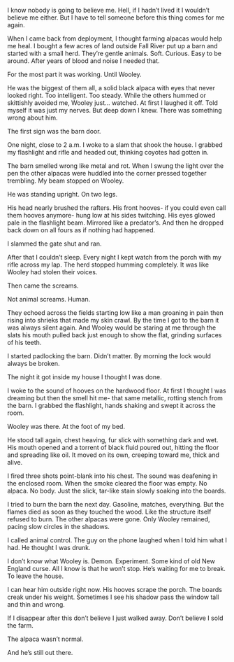 

I know nobody is going to believe me. Hell, if I hadn’t lived it I wouldn’t believe me either. But I have to tell someone before this thing comes for me again.

When I came back from deployment, I thought farming alpacas would help me heal. I bought a few acres of land outside Fall River put up a barn and started with a small herd. They’re gentle animals. Soft. Curious. Easy to be around. After years of blood and noise I needed that.

For the most part it was working. Until Wooley. 

He was the biggest of them all, a solid black alpaca with eyes that never looked right. Too intelligent. Too steady. While the others hummed or skittishly avoided me, Wooley just… watched. At first I laughed it off. Told myself it was just my nerves. But deep down I knew. There was something wrong about him. 

The first sign was the barn door. 

One night, close to 2 a.m. I woke to a slam that shook the house. I grabbed my flashlight and rifle and headed out, thinking coyotes had gotten in.

The barn smelled wrong like metal and rot. When I swung the light over the pen the other alpacas were huddled into the corner pressed together trembling. My beam stopped on Wooley. 

He was standing upright. On two legs. 

His head nearly brushed the rafters. His front hooves- if you could even call them hooves anymore- hung low at his sides twitching. His eyes glowed pale in the flashlight beam. Mirrored like a predator’s. And then he dropped back down on all fours as if nothing had happened.

I slammed the gate shut and ran. 

After that I couldn’t sleep. Every night I kept watch from the porch with my rifle across my lap. The herd stopped humming completely. It was like Wooley had stolen their voices.

Then came the screams. 

Not animal screams. Human. 

They echoed across the fields starting low like a man groaning in pain then rising into shrieks that made my skin crawl. By the time I got to the barn it was always silent again. And Wooley would be staring at me through the slats his mouth pulled back just enough to show the flat, grinding surfaces of his teeth.

I started padlocking the barn. Didn’t matter. By morning the lock would always be broken.

The night it got inside my house I thought I was done.

I woke to the sound of hooves on the hardwood floor. At first I thought I was dreaming but then the smell hit me- that same metallic, rotting stench from the barn. I grabbed the flashlight, hands shaking and swept it across the room.

Wooley was there. At the foot of my bed. 

He stood tall again, chest heaving, fur slick with something dark and wet. His mouth opened and a torrent of black fluid poured out, hitting the floor and spreading like oil. It moved on its own, creeping toward me, thick and alive.

I fired three shots point-blank into his chest. The sound was deafening in the enclosed room. When the smoke cleared the floor was empty. No alpaca. No body. Just the slick, tar-like stain slowly soaking into the boards. 

I tried to burn the barn the next day. Gasoline, matches, everything. But the flames died as soon as they touched the wood. Like the structure itself refused to burn. The other alpacas were gone. Only Wooley remained, pacing slow circles in the shadows.

I called animal control. The guy on the phone laughed when I told him what I had. He thought I was drunk. 

I don’t know what Wooley is. Demon. Experiment. Some kind of old New England curse. All I know is that he won’t stop. He’s waiting for me to break. To leave the house. 

I can hear him outside right now. His hooves scrape the porch. The boards creak under his weight. Sometimes I see his shadow pass the window tall and thin and wrong.

If I disappear after this don’t believe I just walked away. Don’t believe I sold the farm. 

The alpaca wasn’t normal. 

And he’s still out there. 